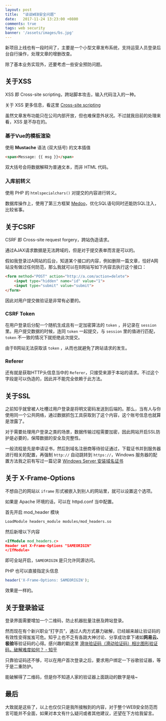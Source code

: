 ```yaml
---
layout: post
title:  "谈谈WEB安全问题"
date:   2017-11-24 13:23:00 +0800
comments: true
tags: web security
banner: '/assets/images/bs.jpg'
---
```


新项目上线也有一段时间了，主要是一个小型文章发布系统，支持运营人员登录后台自行操作，处理文章的增删改查。

除了基本业务实现外，还要考虑一些安全预防问题。

## 关于XSS

XSS 即 Cross-site scripting，跨站脚本攻击，输入代码注入的一种。

关于 XSS 更多信息，看这里 [Cross-site scripting](https://en.wikipedia.org/wiki/Cross-site_scripting)

虽然文章发布功能只在公司内部开放，但也难保意外状况。不过就我目前的处理来看，XSS 是不存在的。

### 基于Vue的模板渲染

使用 **Mustache** 语法 (双大括号) 的文本插值

```html
<span>Message: {{ msg }}</span>
```

双大括号会将数据解释为普通文本，而非 HTML 代码。

### 入库前转义

使用 PHP 的 `htmlspecialchars()` 对提交的内容进行转义。

数据库操作上，使用了第三方框架 [Medoo](https://medoo.in/)，优化SQL语句同时还能防SQL注入，比较省事。

## 关于CSRF

CSRF 即 Cross-site request forgery，跨站伪造请求。

通过AJAX请求数据是无法跨域的，但是对于提交表单而言是可以的。

假如我登录过A网站的后台，知道某个接口的内容，例如删除一篇文章，恰好A网站没有做过任何防范，那么我就可以在B网站写如下内容去执行这个接口：

```html
<form method="POST" action="http://a.com/action=delete">
	<input type="hidden" name="id" value="1">
	<input type="submit" value="submit">
</form>
```

因此对用户提交做验证是非常有必要的。

### CSRF Token
在用户登录后分配一个随机生成且有一定加密算法的 `token` ，并记录在 `session` 里。用户提交数据的时候，连同 `token` 一起提交，与 `session` 里的值进行匹配，`token` 不一致的情况下就拒绝此次提交。

由于B网站无法获取该 `token` ，从而也就避免了跨站请求的发生。

### Referer

还有就是获取HTTP头信息当中的 `Referer`，只接受来源于本站的请求。不过这个字段是可以伪造的，因此并不能完全依赖于此方法。

## 关于SSL

之前知乎就曾被人吐槽过用户登录是将明文密码发送到后端的。那么，当有人与你使用同一个公共网络，通过数据抓包工具获取到了这个内容，这个账号信息也就算是泄露了。

对于需要处理用户登录之类的场景，数据传输过程需要加密，因此网站开启SSL防护是必要的，保障数据的安全及完整性。

一般流程是先是申请证书，然后到域名注册商等待验证通过，下载证书并到服务器进行相关的配置，再强制 `http://` 自动跳转到 `https://`，Windows 服务器的配置方法我之前有写过一篇记录 [Windows Server 安装域名证书](/2017/10/windows-server-ssl)

## 关于 X-Frame-Options

不想自己的网站以 `iframe` 形式被嵌入到别人的网站里，就可以设置这个选项。

如果是 Apache 环境的话，可以在 httpd.conf 当中配置。

首先开启 mod_header 模块

```xml
LoadModule headers_module modules/mod_headers.so
```
然后新增以下内容

```xml
<IfModule mod_headers.c>
Header set X-Frame-Options "SAMEORIGIN"
</IfModule>
```

即可全站开启，`SAMEORIGIN` 是只允许同源访问。

PHP 也可以直接指定头信息

```php
header('X-Frame-Options: SAMEORIGIN');
```

效果是一样的。

## 关于登录验证

登录界面需要增加一个二维码，防止机器批量注册及跨站登录。

然而现在有个新兴职业“打字员”，通过人肉方式暴力破解，已经越来越让验证码的有效性变得岌岌可危。知乎上也不乏有各路大神讨论、分享成功拿下诸如**网易云、极验**等验证码的心得。感兴趣的戳这里 [滑块验证码（滑动验证码）相比图形验证码，破解难度如何？ - 知乎](https://www.zhihu.com/question/32209043)

只靠验证码还不够，可以在用户首次登录之后，要求用户绑定一下谷歌验证器，等于是二重防护。

能破解得了二维码，但是你不知道人家的验证器上面跳动的数字是啥~

## 最后

大致就是这些了，以上也仅仅只是我所接触到的内容，对于整个WEB安全防范而言可能并不全面，如果对本文有什么疑问或者其他建议，还望在下方给我留言。
